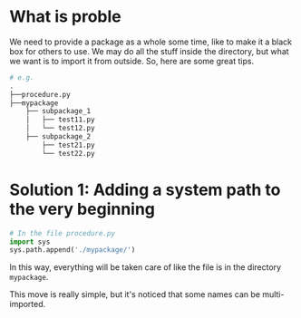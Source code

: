 # What is proble
We need to provide a package as a whole some time, like to make it a black box for others to use. We may do all the stuff inside the directory, but what we want is to import it from outside. 
So, here are some great tips.

```python
# e.g.
.
├──procedure.py
├──mypackage
    ├── subpackage_1
    │   ├── test11.py
    │   └── test12.py
    ├── subpackage_2
        ├── test21.py
        └── test22.py

```

# Solution 1: Adding a system path to the very beginning
```python
# In the file procedure.py
import sys
sys.path.append('./mypackage/')
```
In this way, everything will be taken care of like the file is in the directory `mypackage`.

This move is really simple, but it's noticed that some names can be multi-imported.

